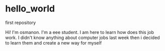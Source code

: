 # hello_world
first repository

Hi! 
I'm osmanon. I'm a eee student. I am here to learn how does this job work.
I didn't know anything about computer jobs last week then i decided to learn them and create a new way for myself
